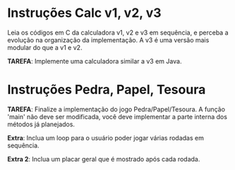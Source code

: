 # Instruções Calc v1, v2, v3

Leia os códigos em C da calculadora v1, v2 e v3 em sequência, e perceba a evolução na organização da implementação. A v3 é uma versão mais modular do que a v1 e v2.

**TAREFA**: Implemente uma calculadora similar a v3 em Java.

# Instruções Pedra, Papel, Tesoura

**TAREFA**: Finalize a implementação do jogo Pedra/Papel/Tesoura. A função 'main' não deve ser modificada, você deve implementar a parte interna dos métodos já planejados.

**Extra**: Inclua um loop para o usuário poder jogar várias rodadas em sequência.

**Extra 2**: Inclua um placar geral que é mostrado após cada rodada.
